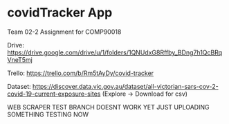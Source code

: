 # covidTracker App
Team 02-2 Assignment for COMP90018

Drive: https://drive.google.com/drive/u/1/folders/1QNUdxG8Rffby_BDng7h1QcBRqVneT5mj

Trello: https://trello.com/b/Rm5tAyDy/covid-tracker

Dataset: https://discover.data.vic.gov.au/dataset/all-victorian-sars-cov-2-covid-19-current-exposure-sites (Explore -> Download for csv)

WEB SCRAPER TEST BRANCH 
DOESNT WORK YET JUST UPLOADING SOMETHING TESTING NOW
